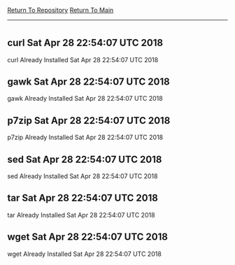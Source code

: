 [Return To Repository](https://github.com/deathbybandaid/piholeparser/)
[Return To Main](https://github.com/deathbybandaid/piholeparser/blob/dev-nomerge/RecentRunLogs/Mainlog.md)
____________________________________
# 
## curl Sat Apr 28 22:54:07 UTC 2018
curl Already Installed Sat Apr 28 22:54:07 UTC 2018
## gawk Sat Apr 28 22:54:07 UTC 2018
gawk Already Installed Sat Apr 28 22:54:07 UTC 2018
## p7zip Sat Apr 28 22:54:07 UTC 2018
p7zip Already Installed Sat Apr 28 22:54:07 UTC 2018
## sed Sat Apr 28 22:54:07 UTC 2018
sed Already Installed Sat Apr 28 22:54:07 UTC 2018
## tar Sat Apr 28 22:54:07 UTC 2018
tar Already Installed Sat Apr 28 22:54:07 UTC 2018
## wget Sat Apr 28 22:54:07 UTC 2018
wget Already Installed Sat Apr 28 22:54:07 UTC 2018
